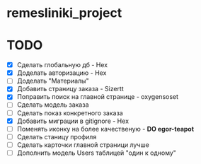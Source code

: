 # remesliniki_project

# TODO

- [x] Сделать глобальную дб - Hex
- [x] Доделать авторизацию - Hex
- [ ] Доделать "Материалы"
- [x] Добавить страницу заказа - Sizertt
- [x] Поправить поиск на главной странице - oxygensoset
- [ ] Сделать модель заказа
- [ ] Сделать показ конкретного заказа
- [x] Добавить миграции в gitignore - Hex
- [ ] Поменять иконку на более качественую - <b>DO egor-teapot</b>
- [ ] Сделать станицу профиля
- [ ] Сделать карточки главной страници лучше
- [ ] Дополнить модель Users таблицей "один к одному"
